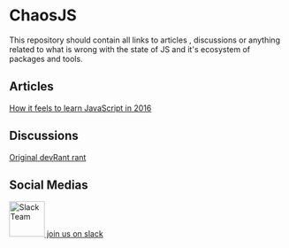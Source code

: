 # ChaosJS
This repository should contain all links to articles , discussions or anything
related to what is wrong with the state of JS and it's ecosystem of packages and tools.

## Articles
[How it feels to learn JavaScript in 2016](https://hackernoon.com/how-it-feels-to-learn-javascript-in-2016-d3a717dd577f#.l6pk78cff)

## Discussions
[Original devRant rant](https://www.devrant.io/rants/214182)

## Social Medias
[<img src="https://upload.wikimedia.org/wikipedia/commons/7/76/Slack_Icon.png" alt="Slack Team" width="64"> join us on slack](https://revivejs-slack.herokuapp.com/)
